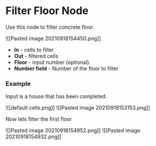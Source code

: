 # Filter Floor Node
Use this node to filter concrete floor.

![[Pasted image 20210918154450.png]]
- **In** - cells to filter
- **Out** - filtered cells
- **Floor** - input number (optional).
- **Number field** - Number of the floor to filter

### Example
Input is a house that has been completed.

![[default cells.png]]
![[Pasted image 20210918153153.png]]

Now lets filter the first floor

![[Pasted image 20210918154952.png]]
![[Pasted image 20210918154932.png]]